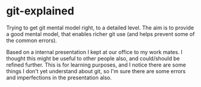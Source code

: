 git-explained
=============

Trying to get git mental model right, to a detailed level. The aim is to provide a good mental model, that enables richer git use (and helps prevent some of the common errors).

Based on a internal presentation I kept at our office to my work mates. I thought this might be useful to other people also, and could/should be refined further. This is for learning purposes, and I notice there are some things I don't yet understand about git, so I'm sure there are some errors and imperfections in the presentation also.
